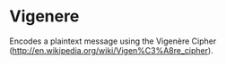 # Vigenere
Encodes a plaintext message using the Vigenère Cipher (http://en.wikipedia.org/wiki/Vigen%C3%A8re_cipher).
